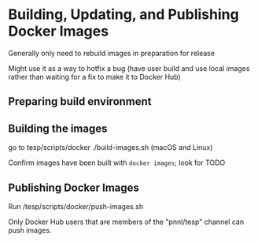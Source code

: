 # Building, Updating, and Publishing Docker Images

Generally only need to rebuild images in preparation for release

Might use it as a way to hotfix a bug (have user build and use local images rather than waiting for a fix to make it to Docker Hub)

## Preparing build environment


## Building the images
go to tesp/scripts/docker
./build-images.sh (macOS and Linux)

Confirm images have been built with `docker images`; look for TODO

## Publishing Docker Images
Run /tesp/scripts/docker/push-images.sh

Only Docker Hub users that are members of the "pnnl/tesp" channel can push images.






